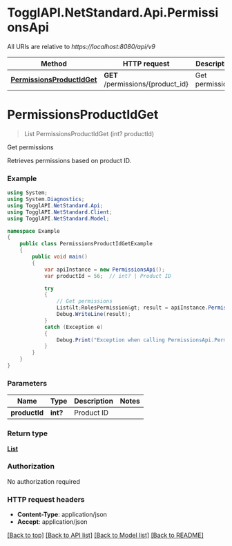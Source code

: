 # TogglAPI.NetStandard.Api.PermissionsApi

All URIs are relative to *https://localhost:8080/api/v9*

Method | HTTP request | Description
------------- | ------------- | -------------
[**PermissionsProductIdGet**](PermissionsApi.md#permissionsproductidget) | **GET** /permissions/{product_id} | Get permissions


<a name="permissionsproductidget"></a>
# **PermissionsProductIdGet**
> List<RolesPermission> PermissionsProductIdGet (int? productId)

Get permissions

Retrieves permissions based on product ID.

### Example
```csharp
using System;
using System.Diagnostics;
using TogglAPI.NetStandard.Api;
using TogglAPI.NetStandard.Client;
using TogglAPI.NetStandard.Model;

namespace Example
{
    public class PermissionsProductIdGetExample
    {
        public void main()
        {
            var apiInstance = new PermissionsApi();
            var productId = 56;  // int? | Product ID

            try
            {
                // Get permissions
                List&lt;RolesPermission&gt; result = apiInstance.PermissionsProductIdGet(productId);
                Debug.WriteLine(result);
            }
            catch (Exception e)
            {
                Debug.Print("Exception when calling PermissionsApi.PermissionsProductIdGet: " + e.Message );
            }
        }
    }
}
```

### Parameters

Name | Type | Description  | Notes
------------- | ------------- | ------------- | -------------
 **productId** | **int?**| Product ID | 

### Return type

[**List<RolesPermission>**](RolesPermission.md)

### Authorization

No authorization required

### HTTP request headers

 - **Content-Type**: application/json
 - **Accept**: application/json

[[Back to top]](#) [[Back to API list]](../README.md#documentation-for-api-endpoints) [[Back to Model list]](../README.md#documentation-for-models) [[Back to README]](../README.md)

